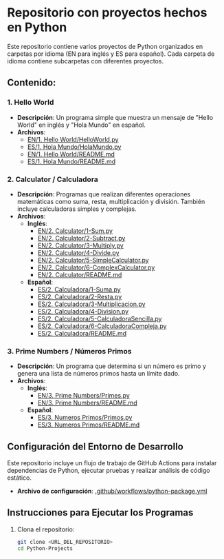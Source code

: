 # Repositorio con proyectos hechos en Python

Este repositorio contiene varios proyectos de Python organizados en carpetas por idioma (EN para inglés y ES para español). Cada carpeta de idioma contiene subcarpetas con diferentes proyectos.

## Contenido:

### 1. Hello World
- **Descripción**: Un programa simple que muestra un mensaje de "Hello World" en inglés y "Hola Mundo" en español.
- **Archivos**:
  - [EN/1. Hello World/HelloWorld.py](EN/1.%20Hello%20World/HelloWorld.py)
  - [ES/1. Hola Mundo/HolaMundo.py](ES/1.%20Hola%20Mundo/HolaMundo.py)
  - [EN/1. Hello World/README.md](EN/1.%20Hello%20World/README.md)
  - [ES/1. Hola Mundo/README.md](ES/1.%20Hola%20Mundo/README.md)

### 2. Calculator / Calculadora
- **Descripción**: Programas que realizan diferentes operaciones matemáticas como suma, resta, multiplicación y división. También incluye calculadoras simples y complejas.
- **Archivos**:
  - **Inglés**:
    - [EN/2. Calculator/1-Sum.py](EN/2.%20Calculator/1-Sum.py)
    - [EN/2. Calculator/2-Subtract.py](EN/2.%20Calculator/2-Subtract.py)
    - [EN/2. Calculator/3-Multiply.py](EN/2.%20Calculator/3-Multiply.py)
    - [EN/2. Calculator/4-Divide.py](EN/2.%20Calculator/4-Divide.py)
    - [EN/2. Calculator/5-SimpleCalculator.py](EN/2.%20Calculator/5-SimpleCalculator.py)
    - [EN/2. Calculator/6-ComplexCalculator.py](EN/2.%20Calculator/6-ComplexCalculator.py)
    - [EN/2. Calculator/README.md](EN/2.%20Calculator/README.md)
  - **Español**:
    - [ES/2. Calculadora/1-Suma.py](ES/2.%20Calculadora/1-Suma.py)
    - [ES/2. Calculadora/2-Resta.py](ES/2.%20Calculadora/2-Resta.py)
    - [ES/2. Calculadora/3-Multiplicacion.py](ES/2.%20Calculadora/3-Multiplicacion.py)
    - [ES/2. Calculadora/4-Division.py](ES/2.%20Calculadora/4-Division.py)
    - [ES/2. Calculadora/5-CalculadoraSencilla.py](ES/2.%20Calculadora/5-CalculadoraSencilla.py)
    - [ES/2. Calculadora/6-CalculadoraCompleja.py](ES/2.%20Calculadora/6-CalculadoraCompleja.py)
    - [ES/2. Calculadora/README.md](ES/2.%20Calculadora/README.md)

### 3. Prime Numbers / Números Primos
- **Descripción**: Un programa que determina si un número es primo y genera una lista de números primos hasta un límite dado.
- **Archivos**:
  - **Inglés**:
    - [EN/3. Prime Numbers/Primes.py](EN/3.%20Prime%20Numbers/Primes.py)
    - [EN/3. Prime Numbers/README.md](EN/3.%20Prime%20Numbers/README.md)
  - **Español**:
    - [ES/3. Numeros Primos/Primos.py](ES/3.%20Numeros%20Primos/Primos.py)
    - [ES/3. Numeros Primos/README.md](ES/3.%20Numeros%20Primos/README.md)

## Configuración del Entorno de Desarrollo

Este repositorio incluye un flujo de trabajo de GitHub Actions para instalar dependencias de Python, ejecutar pruebas y realizar análisis de código estático.

- **Archivo de configuración**: [.github/workflows/python-package.yml](.github/workflows/python-package.yml)

## Instrucciones para Ejecutar los Programas

1. Clona el repositorio:
   ```sh
   git clone <URL_DEL_REPOSITORIO>
   cd Python-Projects